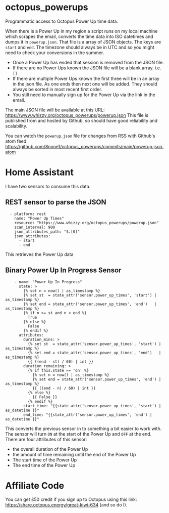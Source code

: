 # octopus_powerups
Programmatic access to Octopus Power Up time data.

When there is a Power Up in my region a script runs on my local machine which scrapes the email, converts the time data into ISO datetimes and dumps it in `powerup.json`.  That file is a array of JSON objects.  The keys are `start` and `end`.  The timezone should always be in UTC and so you might need to check your conversions in the summer.

 * Once a Power Up has ended that session is removed from the JSON file.
 * If there are no Power Ups known the JSON file will be a blank array. i.e. `[]`
 * If there are multiple Power Ups known the first three will be in an array in the json file. As one ends then next one will be added.  They should always be sorted in most recent first order.
 * You still need to manually sign up for the Power Up via the link in the email.

The main JSON file will be available at this URL: https://www.whizzy.org/octopus_powerups/powerup.json
This file is published from and hosted by Github, so should have good reliability and scalability.

You can watch the `powerup.json` file for changes from RSS with Github's atom feed: https://github.com/8none1/octopus_powerups/commits/main/powerup.json.atom

# Home Assistant

I have two sensors to consume this data.  

## REST sensor to parse the JSON

```
  - platform: rest
    name: "Power Up Times"
    resource: "https://www.whizzy.org/octopus_powerups/powerup.json"
    scan_interval: 900
    json_attributes_path: "$.[0]"
    json_attributes:
      - start
      - end
```

This retrieves the Power Up data

## Binary Power Up In Progress Sensor

```
    - name: "Power Up In Progress"
      state: >
        {% set n = now() | as_timestamp %}
        {% set st  = state_attr('sensor.power_up_times', 'start') | as_timestamp %}
        {% set end = state_attr('sensor.power_up_times', 'end')   | as_timestamp %}
        {% if n >= st and n < end %}
          True
        {% else %}
          False
        {% endif %}
      attributes:
        duration_mins: >
          {% set st  = state_attr('sensor.power_up_times', 'start') | as_timestamp %}
          {% set end = state_attr('sensor.power_up_times', 'end')   | as_timestamp %}
          {{ ((end - st) / 60) | int }}
        duration_remaining: >
          {% if this.state == 'on' %}
            {% set n = now() | as_timestamp %}
            {% set end = state_attr('sensor.power_up_times', 'end') | as_timestamp %}
            {{ ((end - n) / 60) | int }}
          {% else %}
            {{ False }}
          {% endif %}
        start_time: "{{state_attr('sensor.power_up_times', 'start') | as_datetime }}"
        end_time: "{{state_attr('sensor.power_up_times', 'end') | as_datetime }}"
```

This converts the previous sensor in to something a bit easier to work with.  The sensor will turn `ON` at the start of the Power Up and `OFF` at the end.  There are four attributes of this sensor:
 - the overall duration of the Power Up
 - the amount of time remaining until the end of the Power Up
 - The start time of the Power Up
 - The end time of the Power Up


# Affiliate Code

You can get £50 credit if you sign up to Octopus using this link: https://share.octopus.energy/great-kiwi-634
(and so do I).

